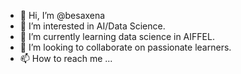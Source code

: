 - 👋 Hi, I’m @besaxena
- 👀 I’m interested in AI/Data Science.
- 🌱 I’m currently learning data science in AIFFEL.
- 💞️ I’m looking to collaborate on passionate learners.
- 📫 How to reach me ...

<!---
besaxena/besaxena is a ✨ special ✨ repository because its `README.md` (this file) appears on your GitHub profile.
You can click the Preview link to take a look at your changes.
--->

